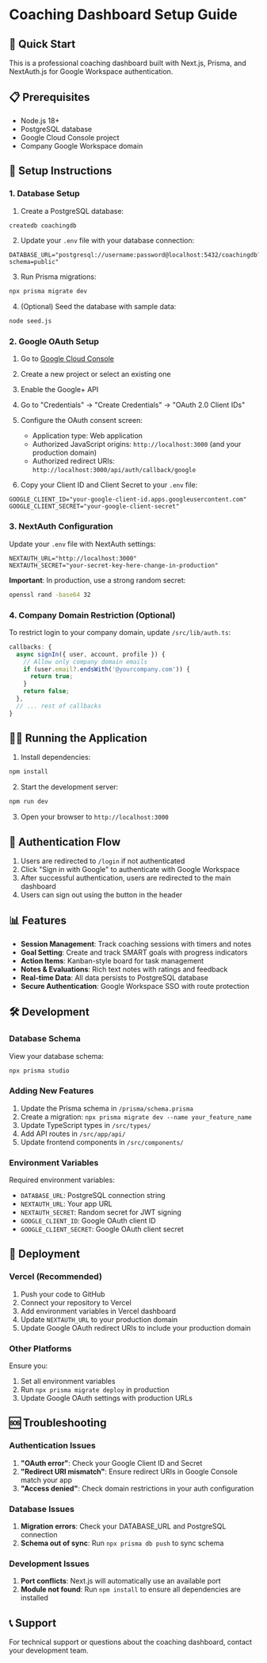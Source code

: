 # Coaching Dashboard Setup Guide

## 🚀 Quick Start

This is a professional coaching dashboard built with Next.js, Prisma, and NextAuth.js for Google Workspace authentication.

## 📋 Prerequisites

- Node.js 18+ 
- PostgreSQL database
- Google Cloud Console project
- Company Google Workspace domain

## 🔧 Setup Instructions

### 1. Database Setup

1. Create a PostgreSQL database:
```bash
createdb coachingdb
```

2. Update your `.env` file with your database connection:
```env
DATABASE_URL="postgresql://username:password@localhost:5432/coachingdb?schema=public"
```

3. Run Prisma migrations:
```bash
npx prisma migrate dev
```

4. (Optional) Seed the database with sample data:
```bash
node seed.js
```

### 2. Google OAuth Setup

1. Go to [Google Cloud Console](https://console.cloud.google.com/)
2. Create a new project or select an existing one
3. Enable the Google+ API
4. Go to "Credentials" → "Create Credentials" → "OAuth 2.0 Client IDs"
5. Configure the OAuth consent screen:
   - Application type: Web application
   - Authorized JavaScript origins: `http://localhost:3000` (and your production domain)
   - Authorized redirect URIs: `http://localhost:3000/api/auth/callback/google`

6. Copy your Client ID and Client Secret to your `.env` file:
```env
GOOGLE_CLIENT_ID="your-google-client-id.apps.googleusercontent.com"
GOOGLE_CLIENT_SECRET="your-google-client-secret"
```

### 3. NextAuth Configuration

Update your `.env` file with NextAuth settings:
```env
NEXTAUTH_URL="http://localhost:3000"
NEXTAUTH_SECRET="your-secret-key-here-change-in-production"
```

**Important**: In production, use a strong random secret:
```bash
openssl rand -base64 32
```

### 4. Company Domain Restriction (Optional)

To restrict login to your company domain, update `/src/lib/auth.ts`:

```typescript
callbacks: {
  async signIn({ user, account, profile }) {
    // Allow only company domain emails
    if (user.email?.endsWith('@yourcompany.com')) {
      return true;
    }
    return false;
  },
  // ... rest of callbacks
}
```

## 🏃‍♂️ Running the Application

1. Install dependencies:
```bash
npm install
```

2. Start the development server:
```bash
npm run dev
```

3. Open your browser to `http://localhost:3000`

## 🔐 Authentication Flow

1. Users are redirected to `/login` if not authenticated
2. Click "Sign in with Google" to authenticate with Google Workspace
3. After successful authentication, users are redirected to the main dashboard
4. Users can sign out using the button in the header

## 📊 Features

- **Session Management**: Track coaching sessions with timers and notes
- **Goal Setting**: Create and track SMART goals with progress indicators
- **Action Items**: Kanban-style board for task management
- **Notes & Evaluations**: Rich text notes with ratings and feedback
- **Real-time Data**: All data persists to PostgreSQL database
- **Secure Authentication**: Google Workspace SSO with route protection

## 🛠️ Development

### Database Schema

View your database schema:
```bash
npx prisma studio
```

### Adding New Features

1. Update the Prisma schema in `/prisma/schema.prisma`
2. Create a migration: `npx prisma migrate dev --name your_feature_name`
3. Update TypeScript types in `/src/types/`
4. Add API routes in `/src/app/api/`
5. Update frontend components in `/src/components/`

### Environment Variables

Required environment variables:
- `DATABASE_URL`: PostgreSQL connection string
- `NEXTAUTH_URL`: Your app URL
- `NEXTAUTH_SECRET`: Random secret for JWT signing
- `GOOGLE_CLIENT_ID`: Google OAuth client ID
- `GOOGLE_CLIENT_SECRET`: Google OAuth client secret

## 🚀 Deployment

### Vercel (Recommended)

1. Push your code to GitHub
2. Connect your repository to Vercel
3. Add environment variables in Vercel dashboard
4. Update `NEXTAUTH_URL` to your production domain
5. Update Google OAuth redirect URIs to include your production domain

### Other Platforms

Ensure you:
1. Set all environment variables
2. Run `npx prisma migrate deploy` in production
3. Update Google OAuth settings with production URLs

## 🆘 Troubleshooting

### Authentication Issues

1. **"OAuth error"**: Check your Google Client ID and Secret
2. **"Redirect URI mismatch"**: Ensure redirect URIs in Google Console match your app
3. **"Access denied"**: Check domain restrictions in your auth configuration

### Database Issues

1. **Migration errors**: Check your DATABASE_URL and PostgreSQL connection
2. **Schema out of sync**: Run `npx prisma db push` to sync schema

### Development Issues

1. **Port conflicts**: Next.js will automatically use an available port
2. **Module not found**: Run `npm install` to ensure all dependencies are installed

## 📞 Support

For technical support or questions about the coaching dashboard, contact your development team.

